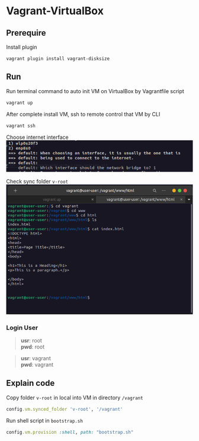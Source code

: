 # Vagrant-VirtualBox

## Prerequire

Install plugin

```
vagrant plugin install vagrant-disksize
```

## Run

Run terminal command to auto init VM on VirtualBox by Vagrantfile script

```sh
vagrant up
```

After complete install VM, ssh to remote control that VM by CLI

```sh
vagrant ssh
```

Choose internet interface
![Choose Interface to connect Internet](./Image/chooseInterface.png)

Check sync folder `v-root`
![check sync folder](./Image/synceFolder.png)

### Login User

> **usr**: root  
> **pwd**: root

> **usr**: vagrant  
> **pwd**: vagrant

## Explain code

Copy folder `v-root` in local into VM in directory `/vagrant`

```ruby
config.vm.synced_folder 'v-root', '/vagrant'
```

Run shell script in `bootstrap.sh`

```ruby
config.vm.provision :shell, path: "bootstrap.sh"
```
